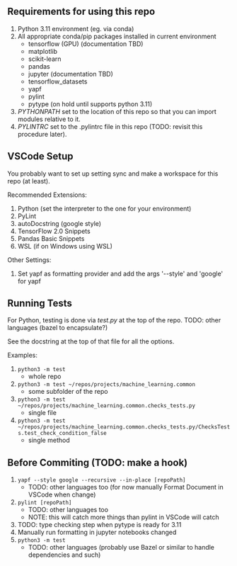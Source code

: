 ## Requirements for using this repo

1. Python 3.11 environment (eg. via conda)
1. All appropriate conda/pip packages installed in current environment
   - tensorflow (GPU) (documentation TBD)
   - matplotlib
   - scikit-learn
   - pandas
   - jupyter (documentation TBD)
   - tensorflow_datasets
   - yapf
   - pylint
   - pytype (on hold until supports python 3.11)
1. _PYTHONPATH_ set to the location of this repo so that you can import modules relative to it.
1. _PYLINTRC_ set to the .pylintrc file in this repo (TODO: revisit this procedure later).

## VSCode Setup

You probably want to set up setting sync and make a workspace for this repo (at least).

Recommended Extensions:

1.  Python (set the interpreter to the one for your environment)
1.  PyLint
1.  autoDocstring (google style)
1.  TensorFlow 2.0 Snippets
1.  Pandas Basic Snippets
1.  WSL (if on Windows using WSL)

Other Settings:

1.  Set yapf as formatting provider and add the args '--style' and 'google' for yapf

## Running Tests

For Python, testing is done via _test.py_ at the top of the repo. TODO: other languages (bazel to encapsulate?)

See the docstring at the top of that file for all the options.

Examples:

1. `python3 -m test`
   - whole repo
1. `python3 -m test ~/repos/projects/machine_learning.common`
   - some subfolder of the repo
1. `python3 -m test ~/repos/projects/machine_learning.common.checks_tests.py`
   - single file
1. `python3 -m test ~/repos/projects/machine_learning.common.checks_tests.py/ChecksTests.test_check_condition_false`
   - single method

## Before Commiting (TODO: make a hook)

1. `yapf --style google --recursive --in-place [repoPath]`
   - TODO: other languages too (for now manually Format Document in VSCode when change)
1. `pylint [repoPath]`
   - TODO: other languages too
   - NOTE: this will catch more things than pylint in VSCode will catch
1. TODO: type checking step when pytype is ready for 3.11
1. Manually run formatting in jupyter notebooks changed
1. `python3 -m test`
   - TODO: other languages (probably use Bazel or similar to handle dependencies and such)
